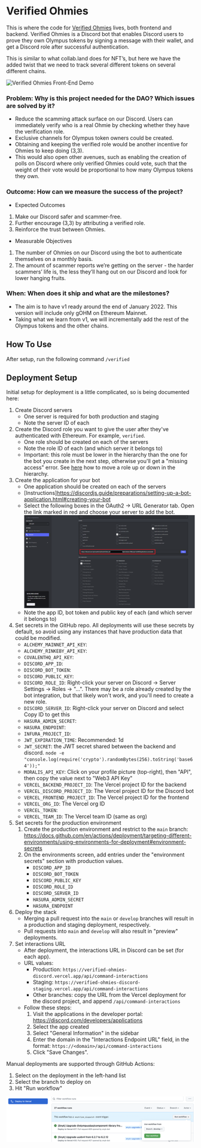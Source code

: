 # Verified Ohmies

This is where the code for [Verified Ohmies](https://www.notion.so/olympusdao/Active-Projects-703c573f1fdc42af95035fce2dca2321?p=62e7d754a50140e3a7f5775efff3089d) lives, both frontend and backend. Verified Ohmies is a Discord bot that enables Discord users to prove they own Olympus tokens by signing a message with their wallet, and get a Discord role after successful authentication.

This is similar to what collab.land does for NFT’s, but here we have the added twist that we need to track several different tokens on several different chains.

![Verified Ohmies Front-End Demo](assets/images/verified-ohmies-demo.gif)

### Problem: Why is this project needed for the DAO? Which issues are solved by it?

- Reduce the scamming attack surface on our Discord. Users can immediately verify who is a real Ohmie by checking whether they have the verification role.
- Exclusive channels for Olympus token owners could be created.
- Obtaining and keeping the verified role would be another incentive for Ohmies to keep doing (3,3).
- This would also open other avenues, such as enabling the creation of polls on Discord where only verified Ohmies could vote, such that the weight of their vote would be proportional to how many Olympus tokens they own.

### Outcome: How can we measure the success of the project?

- Expected Outcomes

1. Make our Discord safer and scammer-free.
2. Further encourage (3,3) by attributing a verified role.
3. Reinforce the trust between Ohmies.

- Measurable Objectives

1. The number of Ohmies on our Discord using the bot to authenticate themselves on a monthly basis.
2. The amount of scammer reports we’re getting on the server - the harder scammers’ life is, the less they’ll hang out on our Discord and look for lower hanging fruits.

### When: When does it ship and what are the milestones?

- The aim is to have v1 ready around the end of January 2022. This version will include only gOHM on Ethereum Mainnet.
- Taking what we learn from v1, we will incrementally add the rest of the Olympus tokens and the other chains.

## How To Use

After setup, run the following command `/verified`

## Deployment Setup

Initial setup for deployment is a little complicated, so is being documented here:

1. Create Discord servers
   - One server is required for both production and staging
   - Note the server ID of each
2. Create the Discord role you want to give the user after they've authenticated with Ethereum. For example, `verified`.
   - One role should be created on each of the servers
   - Note the role ID of each (and which server it belongs to)
   - Important: this role must be lower in the hierarchy than the one for the bot you create in the next step, otherwise you'll get a "missing access" error. See [here](https://support.discord.com/hc/en-us/articles/214836687-Role-Management-101) how to move a role up or down in the hierarchy.
3. Create the application for your bot
   - One application should be created on each of the servers
   - [Instructions]<https://discordjs.guide/preparations/setting-up-a-bot-application.html#creating-your-bot>
   - Select the following boxes in the OAuth2 -> URL Generator tab. Open the link marked in red and choose your server to add the bot. ![Discord OAuth2 Permissions](img/discord-oauth2-permissions.png)
   - Note the app ID, bot token and public key of each (and which server it belongs to)
4. Set secrets in the GitHub repo. All deployments will use these secrets by default, so avoid using any instances that have production data that could be modified.
   - `ALCHEMY_MAINNET_API_KEY`:
   - `ALCHEMY_RINKEBY_API_KEY`:
   - `COVALENTHQ_API_KEY`:
   - `DISCORD_APP_ID`:
   - `DISCORD_BOT_TOKEN`:
   - `DISCORD_PUBLIC_KEY`:
   - `DISCORD_ROLE_ID`: Right-click your server on Discord -> Server Settings -> Roles -> "...". There may be a role already created by the bot integration, but that likely won't work, and you'll need to create a new role.
   - `DISCORD_SERVER_ID`: Right-click your server on Discord and select Copy ID to get this
   - `HASURA_ADMIN_SECRET`:
   - `HASURA_ENDPOINT`:
   - `INFURA_PROJECT_ID`:
   - `JWT_EXPIRATION_TIME`: Recommended: 1d
   - `JWT_SECRET`: the JWT secret shared between the backend and discord. `node -e "console.log(require('crypto').randomBytes(256).toString('base64'));"`
   - `MORALIS_API_KEY`: Click on your profile picture (top-right), then "API", then copy the value next to "Web3 API Key"
   - `VERCEL_BACKEND_PROJECT_ID`: The Vercel project ID for the backend
   - `VERCEL_DISCORD_PROJECT_ID`: The Vercel project ID for the Discord bot
   - `VERCEL_FRONTEND_PROJECT_ID`: The Vercel project ID for the frontend
   - `VERCEL_ORG_ID`: The Vercel org ID
   - `VERCEL_TOKEN`:
   - `VERCEL_TEAM_ID`: The Vercel team ID (same as org)
5. Set secrets for the production environment
   1. Create the production environment and restrict to the `main` branch: <https://docs.github.com/en/actions/deployment/targeting-different-environments/using-environments-for-deployment#environment-secrets>
   2. On the environments screen, add entries under the "environment secrets" section with production values.
      - `DISCORD_APP_ID`
      - `DISCORD_BOT_TOKEN`
      - `DISCORD_PUBLIC_KEY`
      - `DISCORD_ROLE_ID`
      - `DISCORD_SERVER_ID`
      - `HASURA_ADMIN_SECRET`
      - `HASURA_ENDPOINT`
6. Deploy the stack
   - Merging a pull request into the `main` or `develop` branches will result in a production and staging deployment, respectively.
   - Pull requests into `main` and `develop` will also result in "preview" deployments.
7. Set interactions URL
   - After deployment, the interactions URL in Discord can be set (for each app).
   - URL values:
     - Production: `https://verified-ohmies-discord.vercel.app/api/command-interactions`
     - Staging: `https://verified-ohmies-discord-staging.vercel.app/api/command-interactions`
     - Other branches: copy the URL from the Vercel deployment for the discord project, and append `/api/command-interactions`
   - Follow these steps:
     1. Visit the applications in the developer portal: <https://discord.com/developers/applications>
     2. Select the app created
     3. Select "General Information" in the sidebar
     4. Enter the domain in the "Interactions Endpoint URL" field, in the format: `https://<domain>/api/command-interactions`
     5. Click "Save Changes".

Manual deployments are supported through GitHub Actions:

1. Select on the deployment in the left-hand list
2. Select the branch to deploy on
3. Hit "Run workflow"

![Run Workflow](img/run-workflow.png)

